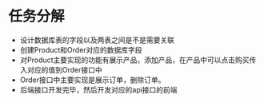 # 任务分解

* 设计数据库表的字段以及两表之间是不是需要关联
* 创建Product和Order对应的数据库字段
* 对Product主要实现的功能有展示产品，添加产品，在产品中可以点击购买传入对应的值到Order接口中
* Order接口中主要实现是展示订单，删除订单。
* 后端接口开发完毕，然后开发对应的api接口的前端

